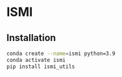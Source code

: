 # ISMI

## Installation

```bash
conda create --name=ismi python=3.9
conda activate ismi
pip install ismi_utils
```
